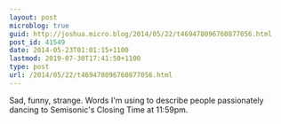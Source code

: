 ```yaml
---
layout: post
microblog: true
guid: http://joshua.micro.blog/2014/05/22/t469478096760877056.html
post_id: 41549
date: 2014-05-23T01:01:15+1100
lastmod: 2019-07-30T17:41:50+1100
type: post
url: /2014/05/22/t469478096760877056.html
---
```

Sad, funny, strange. Words I'm using to describe people passionately dancing to Semisonic's Closing Time at 11:59pm.
